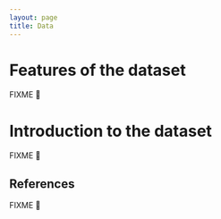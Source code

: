 ```yaml
---
layout: page
title: Data
---
```


# Features of the dataset  

FIXME 💢

# Introduction to the dataset  

FIXME 💢

## References  

FIXME 💢
